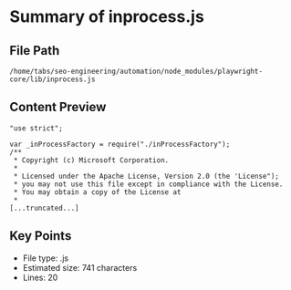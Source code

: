 # Summary of inprocess.js
  
## File Path
`/home/tabs/seo-engineering/automation/node_modules/playwright-core/lib/inprocess.js`

## Content Preview
```
"use strict";

var _inProcessFactory = require("./inProcessFactory");
/**
 * Copyright (c) Microsoft Corporation.
 *
 * Licensed under the Apache License, Version 2.0 (the 'License");
 * you may not use this file except in compliance with the License.
 * You may obtain a copy of the License at
 *
[...truncated...]
```

## Key Points
- File type: .js
- Estimated size: 741 characters
- Lines: 20
